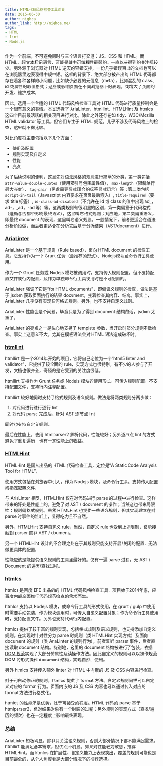 ```yaml
---
title: HTML代码风格检查工具对比
date: 2015-06-30
author: nighca
author_link: http://nighca.me/
tags:
- HTML 
- lint
- Node.js
---
```


作为一个前端，不可避免同时与三个语言打交道：JS、CSS 和 HTML。而HTML，超文本标记语言，可能是其中可编程性最弱的，一直以来得到的关注都较少。另外源于浏览器对 HTML 逆天的容错支持，一份几乎错误百出的文档也可以在浏览器里边表现得中规中矩。这样的背景下，绝大部分被产出的 HTML 代码都存在着各种各样的小问题，比如缺少必要的元信息（meta），比如混乱的 class、id 或属性的取值格式；这些或影响页面在不同浏览器下的表现，或增大了页面的开发、维护成本。

因此，选用一个合适的 HTML 代码风格检查工具对 HTML 代码进行质量控制会是一个很有意义的事情。本文选择了 AriaLinter、htmllint、HTMLHint 及 htmlcs 这四个目前最活跃的相关项目进行对比。除此之外还存在如 tidy、W3C/Mozilla HTML validator 等工具，但它们专注于 HTML 规范，几乎不涉及代码风格上的检查，这里就不做比较。

对比角度将主要包括以下几个方面：

* 使用及配置
* 规则实现及自定义
* 性能
* 亮点

为了后续说明的便利，这里先对语法风格的规则进行简单的分类，第一类包括 `attr-value-double-quotes`（使用双引号包围属性值）， `max-length`（限制单行最大长度）， `tag-pair`（要求需要显式闭合的标签显式闭合）等；第二类包括 `script-in-tail`（Javascript 内容要求在页面最后嵌入）, `title-required`（要求 title 标签）, `id-class-ad-disabled`（不允许在 id 或 class 的值中出现 ad_，ad-，_ad，-ad 等）等。这两类规则有很明显的区别，第一类偏重于代码格式（遵循与否都不影响最终语义），这里叫它格式规则；对应地，第二类偏重语义，即最终 document 的表现，这里叫它语义规则。一般情况下，前者更适合在语法分析阶段做，而后者更适合在分析完后基于分析结果（AST/document）进行。

### [AriaLinter](https://github.com/globant-ui/arialinter)

AriaLinter 是一个基于规则（Rule based），面向 HTML document 的检查工具。它支持作为一个 Grunt 任务（最推荐的形式）、Nodejs模块或命令行工具使用。

作为一个 Grunt 任务或 Nodejs 模块被调用时，支持传入规则配置。但不支持配置文件或行内配置，及作为单独命令行工具使用时是不可配置的。

AriaLinter 强调了它是“for HTML documents”，即偏语义规则的检查，做法是基于 jsdom 获取页面执行的结果 document，接着检查其内容、结构。事实上，AriaLinter 几乎没有实现任何格式规则。另外，也不支持自定义规则。

AriaLinter 性能会是个问题，毕竟只是为了得到 document 结构的话，jsdom 太重了。

AriaLinter 的亮点之一是贴心地支持了 template 参数，当开启时部分规则不做检查。事实上这意义不大，尤其在模板语法会对 HTML 语法造成破坏时。

### [htmllint](https://github.com/htmllint/htmllint)

htmllint 是一个2014年开始的项目，它将自己定位为一个“html5 linter and validator”，它提供了较全面的 rule，实现方式也很特别。有不少的人参与了开发，文档也很齐全，奇怪的是它受到的关注度很低。

htmllint 支持作为 Grunt 任务或 Nodejs 模块的使用形式。可传入规则配置。不支持配置文件，支持行内注释配置。

htmllint 较好地同时支持了格式规则及语义规则。做法是将两类规则分两步做：

1. 对代码进行进行逐行 lint
2. 对代码 parse 完成后，针对 AST 逐节点 lint

同时也支持自定义规则。

最后在性能上，使用 htmlparser2 解析代码，性能较好；另外逐节点 lint 的方式避免了重复遍历，也有一定性能上的收益。

### [HTMLHint](https://github.com/yaniswang/HTMLHint)

HTMLHint 是国人出品的 HTML 代码检查工具，定位是“A Static Code Analysis Tool for HTML”。

使用方式包括在浏览器中引入，作为 Nodejs 模块，及命令行工具。支持传入配置或指定配置文件。

与 AriaLinter 相反，HTMLHint 仅在对代码进行 parse 的过程中进行检查。这样带来的好处是性能上的，避免了对 AST / document 的操作；当然这也带来局限性：规则偏格式规则。虽然 HTMLHint 也提供一些语义规则，但其实现建立在对 parse 时事件的监听上，显得吃力且不自然。

另外，HTMLHint 支持自定义 rule，当然，自定义 rule 也受到上述限制，仅能接触到 parser 而非 AST / doument。

另一个 HTMLHint 设计的不合理之处在于其规则只能支持开启/关闭的配置，无法做更具体的配置。

性能应该是能提供语义规则的工具里最好的。仅有一遍 parse 过程，无 AST / Document 的遍历/查找过程。

### [htmlcs](https://github.com/ecomfe/htmlcs)

htmlcs 是百度 EFE 出品的的 HTML 代码风格检查工具，项目始于2014年底，应百度内部全面推行代码规范检查的需求而生。

htmlcs 支持以 Nodejs 模块，或命令行工具的形式使用，在 grunt / gulp 中使用时需要手动包装。作为模块调用时，可传入自定义配置对象；作为命令行工具使用时，支持配置文件。另外也支持代码行内配置。

htmlcs 提供了较丰富的规则实现，包括格式规则及语义规则，也支持添加自定义规则。在实现时针对性分为 parse 时规则（类 HTMLHint 实现方式）及面向 document 的规则（类 AriaLinter 的规则行为），前者监听 parser 事件，后者直接读取 document 结构。特别地，这里的 document 结构被进行了包装，依据 [DOM 规范](http://www.w3.org/TR/dom/)实现了大部分的属性及读操作方法。因此自定义的规则可以以操作规范 DOM 的形式操作 document 结构，实现自然、便利。

另外 htmlcs 支持传入额外 linter 对 HTML 中内嵌的 JS 及 CSS 内容进行检查。

对于可自动修正的规则，htmlcs 提供了 format 方法。自定义规则同样可以自定义对应的 format 行为。页面内嵌的 JS 及 CSS 内容也可以通过传入对应的 format 方法进行格式化。

htmlcs 的性能不是优势，处于可接受的程度。HTML 代码的 parse 基于 htmlparser2，但对结果对象有一个封装的过程；另外规则的实现方式（查找/遍历的频次）也在一定程度上影响最终表现。

### 总结

AriaLinter 短板明显，除非只关注语义规则，否则大部分情况下都不能满足需求。htmllint 能满足基本需求，但优点不明显。如果对性能较为敏感，推荐 HTMLHint。而 htmlcs 在扩展性、自定义能力上表现突出，覆盖的规则可能也是目前最全的，从个人角度看是大部分情况下的推荐选择。
